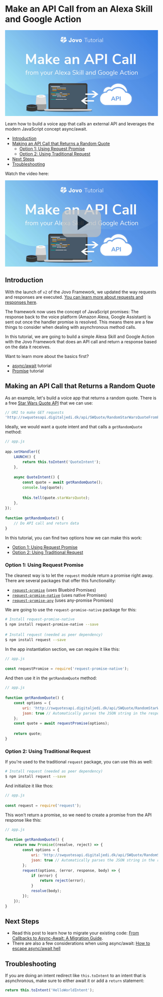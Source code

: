 # Make an API Call from an Alexa Skill and Google Action

![Make an async API call with Jovo](./img/api-call-jovo.jpg "Using async await for Alexa Skills and Google Actions with Jovo")

Learn how to build a voice app that calls an external API and leverages the modern JavaScript concept async/await.

* [Introduction](#introduction)
* [Making an API Call that Returns a Random Quote](#making-an-api-call-that-returns-a-random-quote)
   * [Option 1: Using Request Promise](#option-1:-using-request-promise)
   * [Option 2: Using Traditional Request](#option-2:-using-traditional-request)
* [Next Steps](#next-steps)
* [Troubleshooting](#troubleshooting)

Watch the video here:

[![Tutorial: Make an API Call from an Alexa Skill and Google Action](./img/video-api-call.jpg 'youtube-video')](https://www.youtube.com/watch?v=LbI0zRIJuzE)

## Introduction

With the launch of `v2` of the Jovo Framework, we updated the way requests and responses are executed. [You can learn more about requests and responses here](https://www.jovo.tech/docs/requests-responses).

The framework now uses the concept of JavaScript promises: The response back to the voice platform (Amazon Alexa, Google Assistant) is sent out once the handler promise is resolved. This means there are a few things to consider when dealing with asynchronous method calls.

In this tutorial, we are going to build a simple Alexa Skill and Google Action with the Jovo Framework that does an API call and return a response based on the data it receives.

Want to learn more about the basics first?
* [async/await](https://javascript.info/async-await) tutorial
* [Promise](https://javascript.info/promise-basics) tutorial


## Making an API Call that Returns a Random Quote

As an example, let's build a voice app that returns a random quote. There is a free [Star Wars Quote API](http://swquotesapi.digitaljedi.dk/index.html) that we can use:

```javascript
// URI to make GET requests
'http://swquotesapi.digitaljedi.dk/api/SWQuote/RandomStarWarsQuoteFromFaction/4'
```

Ideally, we would want a quote intent and that calls a `getRandomQuote` method:

```javascript
// app.js

app.setHandler({
    LAUNCH() {
        return this.toIntent('QuoteIntent');
    },

    async QuoteIntent() {
        const quote = await getRandomQuote();
        console.log(quote);

        this.tell(quote.starWarsQuote);
    },
});

function getRandomQuote() {
    // Do API call and return data
}
```

In this tutorial, you can find two options how we can make this work:

* [Option 1: Using Request Promise](#option-1:-using-request-promise)
* [Option 2: Using Traditional Request](#option-2:-using-traditional-request)

### Option 1: Using Request Promise

The cleanest way is to let the `request` module return a promise right away. There are several packages that offer this functionality:

* [`request-promise`](https://github.com/request/request-promise) (uses Bluebird Promises)
* [`request-promise-native`](https://github.com/request/request-promise-native) (uses native Promises)
* [`request-promise-any`](https://github.com/request/request-promise-any) (uses any-promise Promises)

We are going to use the `request-promise-native` package for this:

```sh
# Install request-promise-native
$ npm install request-promise-native --save

# Install request (needed as peer dependency)
$ npm install request --save
```

In the app instantiation section, we can require it like this:

```javascript
// app.js

const requestPromise = require('request-promise-native');
```

And then use it in the `getRandomQuote` method:

```javascript
// app.js

function getRandomQuote() {
    const options = {
        uri: 'http://swquotesapi.digitaljedi.dk/api/SWQuote/RandomStarWarsQuoteFromFaction/4',
        json: true // Automatically parses the JSON string in the response
    };
    const quote = await requestPromise(options);

    return quote;
}
```

### Option 2: Using Traditional Request

If you're used to the traditional `request` package, you can use this as well:

```sh
# Install request (needed as peer dependency)
$ npm install request --save
```

And initialize it like thos:

```javascript
// app.js

const request = require('request');
```
This won't return a promise, so we need to create a promise from the API response like this:

```javascript
// app.js

function getRandomQuote() {
    return new Promise((resolve, reject) => {
        const options = {
            uri: 'http://swquotesapi.digitaljedi.dk/api/SWQuote/RandomStarWarsQuoteFromFaction/4',
            json: true // Automatically parses the JSON string in the response
        };
        request(options, (error, response, body) => {
            if (error) {
                return reject(error);
            }
            resolve(body);
        });
    });
}
```

## Next Steps

* Read this post to learn how to migrate your existing code: [From Callbacks to Async-Await: A Migration Guide](https://dzone.com/articles/from-callbacks-to-async-await-a-migration-guide).
* There are also a few considerations when using async/await: [How to escape async/await hell](https://medium.freecodecamp.org/avoiding-the-async-await-hell-c77a0fb71c4c)

## Troubleshooting

If you are doing an intent redirect like `this.toIntent` to an intent that is asynchronous, make sure to either await it or add a `return` statement:

```javascript
return this.toIntent('HelloWorldIntent');
```


<!--[metadata]: { "description": "Learn how to build a voice app that calls an external API and leverages the modern JavaScript concept async/await.", "author": "jan-koenig", "tags": "API", "og-image": "https://www.jovo.tech/img/tutorials/api-call/api-call-jovo.jpg"  }-->

